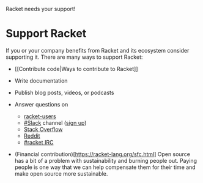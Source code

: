 Racket needs your support!

# Support Racket

If you or your company benefits from Racket and its ecosystem consider supporting it. There are many ways to support Racket:

* [[Contribute code|Ways to contribute to Racket]]
* Write documentation
* Publish blog posts, videos, or podcasts
* Answer questions on 
  * [racket-users](https://groups.google.com/forum/#!forum/racket-users/)
  * [#Slack](https://racket.slack.com/) channel ([sign up](http://racket-slack.herokuapp.com/))  
  * [Stack Overflow](https://stackoverflow.com/questions/tagged/racket?tab=Unanswered)
  * [Reddit](https://www.reddit.com/r/Racket/new/) 
  * [#racket IRC](https://botbot.me/freenode/racket/) 

* (Financial contribution)[https://racket-lang.org/sfc.html] 
Open source has a bit of a problem with sustainability and burning people out. Paying people is one way that we can help compensate them for their time and make open source more sustainable.